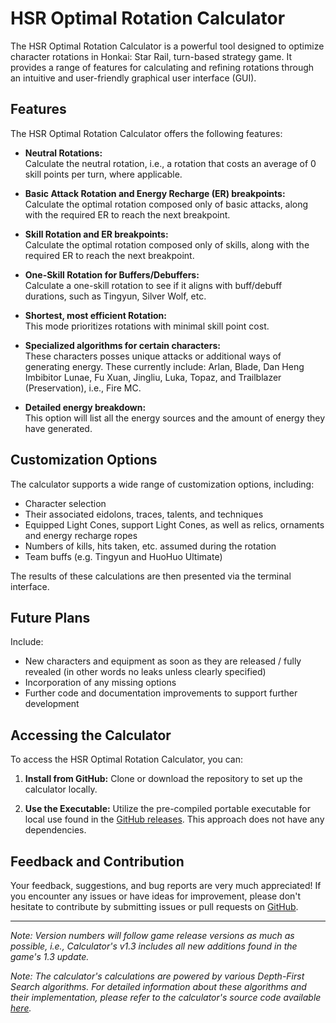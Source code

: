 # HSR Optimal Rotation Calculator

The HSR Optimal Rotation Calculator is a powerful tool designed to optimize character rotations in Honkai: Star Rail, turn-based strategy game. It provides a range of features for calculating and refining rotations through an intuitive and user-friendly graphical user interface (GUI).

## Features

The HSR Optimal Rotation Calculator offers the following features:

- **Neutral Rotations:**\
Calculate the neutral rotation, i.e., a rotation that costs an average of 0 skill points per turn, where applicable.

- **Basic Attack Rotation and Energy Recharge (ER) breakpoints:**\
Calculate the optimal rotation composed only of basic attacks, along with the required ER to reach the next breakpoint.

- **Skill Rotation and ER breakpoints:**\
Calculate the optimal rotation composed only of skills, along with the required ER to reach the next breakpoint.

- **One-Skill Rotation for Buffers/Debuffers:**\
Calculate a one-skill rotation to see if it aligns with buff/debuff durations, such as Tingyun, Silver Wolf, etc.

- **Shortest, most efficient Rotation:**\
This mode prioritizes rotations with minimal skill point cost.

- **Specialized algorithms for certain characters:**\
These characters posses unique attacks or additional ways of generating energy. These currently include: Arlan, Blade, Dan Heng Imbibitor Lunae, Fu Xuan, Jingliu, Luka, Topaz, and Trailblazer (Preservation), i.e., Fire MC.

- **Detailed energy breakdown:**\
This option will list all the energy sources and the amount of energy they have generated. 

## Customization Options

The calculator supports a wide range of customization options, including:

- Character selection
- Their associated eidolons, traces, talents, and techniques
- Equipped Light Cones, support Light Cones, as well as relics, ornaments and energy recharge ropes
- Numbers of kills, hits taken, etc. assumed during the rotation
- Team buffs (e.g. Tingyun and HuoHuo Ultimate)

The results of these calculations are then presented via the terminal interface.

## Future Plans

Include:

- New characters and equipment as soon as they are released / fully revealed (in other words no leaks unless clearly specified)
- Incorporation of any missing options
- Further code and documentation improvements to support further development

## Accessing the Calculator

To access the HSR Optimal Rotation Calculator, you can:

1. **Install from GitHub:** Clone or download the repository to set up the calculator locally.

2. **Use the Executable:** Utilize the pre-compiled portable executable for local use found in the [GitHub releases](https://github.com/djordje-kalojevic/HSR-Optimal-Rotation-Calculator/releases). This approach does not have any dependencies.

## Feedback and Contribution

Your feedback, suggestions, and bug reports are very much appreciated! If you encounter any issues or have ideas for improvement, please don't hesitate to contribute by submitting issues or pull requests on [GitHub](https://github.com/djordje-kalojevic/HSR-Optimal-Rotation-Calculator/issues).

---

*Note: Version numbers will follow game release versions as much as possible, i.e., Calculator's v1.3 includes all new additions found in the game's 1.3 update.*

*Note: The calculator's calculations are powered by various Depth-First Search algorithms. For detailed information about these algorithms and their implementation, please refer to the calculator's source code available [here](https://github.com/djordje-kalojevic/HSR-Optimal-Rotation-Calculator/tree/master/calculation_scripts/character_algorithms).*
